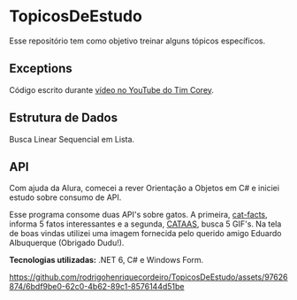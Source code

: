 # TopicosDeEstudo
 Esse repositório tem como objetivo treinar alguns tópicos específicos.

 ## Exceptions
 Código escrito durante [vídeo no YouTube do Tim Corey](https://www.youtube.com/watch?v=LSkbnpjCEkk).

 ## Estrutura de Dados
 Busca Linear Sequencial em Lista.

 ## API
 Com ajuda da Alura, comecei a rever Orientação a Objetos em C# e iniciei estudo sobre consumo de API.

 Esse programa consome duas API's sobre gatos. A primeira, [cat-facts](https://alexwohlbruck.github.io/cat-facts/), informa 5 fatos interessantes e a segunda, [CATAAS](https://cataas.com/), busca 5 GIF's. Na tela de boas vindas utilizei uma imagem fornecida pelo querido amigo Eduardo Albuquerque (Obrigado Dudu!).

 **Tecnologias utilizadas:** .NET 6, C# e Windows Form.

https://github.com/rodrigohenriquecordeiro/TopicosDeEstudo/assets/97626874/6bdf9be0-62c0-4b62-89c1-8576144d51be

